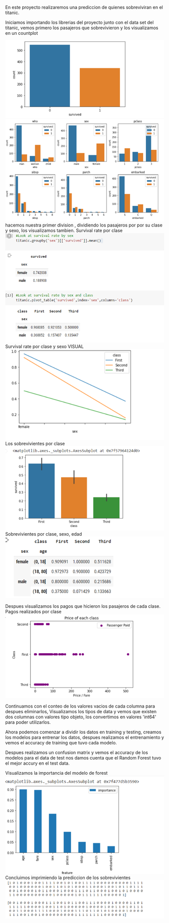 En este proyecto realizaremos una prediccion de quienes sobreviviran en el titanic.

Iniciamos importando los librerias del proyecto junto con el data set del titanic,
vemos primero los pasajeros que sobrevivieron y los visualizamos en un countplot

![Image Info](./images/Capture1.png)
![Image Info](./images/Capture2.png)
hacemos nuestra primer division , dividiendo los pasajeros por por su clase y sexo, los visualizamos tambien.
Survival rate por clase
![Image Info](./images/Capture3.png)
Survival rate por clase y sexo VISUAL
![Image Info](./images/Capture4.png)
Los sobrevivientes por clase
![Image Info](./images/Capture5.png)
Sobrevivientes por clase, sexo, edad
![Image Info](./images/Capture6.png)

Despues visualizamos los pagos que hicieron los pasajeros de cada clase.
Pagos realizados por clase
![Image Info](./images/Capture7.png)

Continuamos con el conteo de los valores vacios de cada columna para despues eliminarlos,
 Visualizamos los tipos de data y vemos que existen dos columnas con valores tipo objeto,
los convertimos en valores 'int64' para poder utilizarlos.

Ahora podemos comenzar a dividir los datos en training y testing, creamos los modelos para
entrenar los datos, despues realizamos el entrenamiento y vemos el accuracy de training que tuvo cada modelo.

Despues realizamos un confusion matrix y vemos el accuracy de los modelos para el data de test
nos damos cuenta que el Random Forest tuvo el mejor accury en el test data.

Visualizamos la importancia del modelo de forest 
![Image Info](./images/Capture8.png)
Concluimos imprimiendo la prediccion de los sobrevivientes
![Image Info](./images/Capture9.png)
